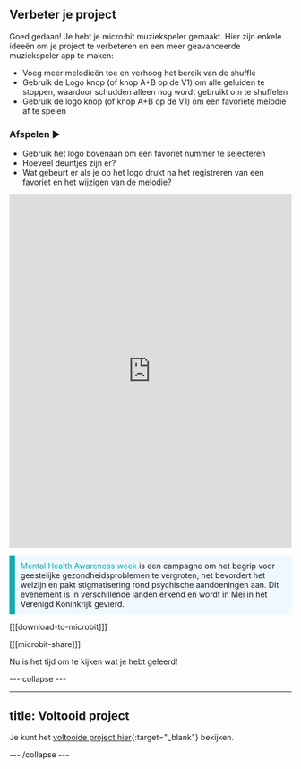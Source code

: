 ## Verbeter je project

Goed gedaan! Je hebt je micro:bit muziekspeler gemaakt. Hier zijn enkele ideeën om je project te verbeteren en een meer geavanceerde muziekspeler app te maken:

+ Voeg meer melodieën toe en verhoog het bereik van de shuffle
+ Gebruik de Logo knop (of knop A+B op de V1) om alle geluiden te stoppen, waardoor schudden alleen nog wordt gebruikt om te shuffelen
+ Gebruik de logo knop (of knop A+B op de V1) om een favoriete melodie af te spelen

### Afspelen ▶️

+ Gebruik het logo bovenaan om een favoriet nummer te selecteren
+ Hoeveel deuntjes zijn er?
+ Wat gebeurt er als je op het logo drukt na het registreren van een favoriet en het wijzigen van de melodie?

<div style="position:relative;height:0;padding-bottom:125%;overflow:hidden;"><iframe style="position:absolute;top:0;left:0;width:100%;height:100%;" src="https://makecode.microbit.org/---run?id=_0HqXVg8uq7rA" allowfullscreen="allowfullscreen" sandbox="allow-popups allow-forms allow-scripts allow-same-origin" frameborder="0"></iframe></div>

<div>
<p style="border-left: solid; border-width:10px; border-color: #0faeb0; background-color: aliceblue; padding: 10px;">
 <span style="color: #0faeb0">Mental Health Awareness week</span> is een campagne om het begrip voor geestelijke gezondheidsproblemen te vergroten, het bevordert het welzijn en pakt stigmatisering rond psychische aandoeningen aan. Dit evenement is in verschillende landen erkend en wordt in Mei in het Verenigd Koninkrijk gevierd.
</p>
</div>

[[[download-to-microbit]]]

[[[microbit-share]]]

Nu is het tijd om te kijken wat je hebt geleerd!

--- collapse ---

---
title: Voltooid project
---

Je kunt het [voltooide project hier](https://makecode.microbit.org/_5bFMMXWwjL6W){:target="_blank"} bekijken.

--- /collapse ---
